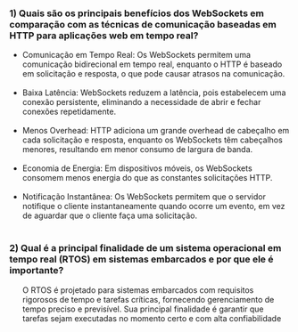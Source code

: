 <h3> 
    1) Quais são os principais benefícios dos WebSockets em comparação com as técnicas de comunicação baseadas em 
    HTTP para aplicações web em tempo real?
</h3>
<ul>
<li>
    Comunicação em Tempo Real: Os WebSockets permitem uma comunicação bidirecional em tempo real, enquanto o HTTP é 
    baseado em solicitação e resposta, o que pode causar atrasos na comunicação.
</li><br>
<li>
    Baixa Latência: WebSockets reduzem a latência, pois estabelecem uma conexão persistente, eliminando a necessidade de 
    abrir e fechar conexões repetidamente.
</li><br>
<li>
    Menos Overhead: HTTP adiciona um grande overhead de cabeçalho em cada solicitação e resposta, enquanto os WebSockets 
    têm cabeçalhos menores, resultando em menor consumo de largura de banda.
</li><br>
<li>
    Economia de Energia: Em dispositivos móveis, os WebSockets consomem menos energia do que as constantes solicitações 
    HTTP.
</li><br>
<li>
    Notificação Instantânea: Os WebSockets permitem que o servidor notifique o cliente instantaneamente quando ocorre um 
    evento, em vez de aguardar que o cliente faça uma solicitação.
</li><br>
</ul>


<h3> 
    2) Qual é a principal finalidade de um sistema operacional em tempo real (RTOS) em sistemas embarcados e por que ele 
    é importante?
</h3>
<ul>
<p>
    O RTOS é projetado para sistemas embarcados com requisitos rigorosos de tempo e tarefas críticas, fornecendo 
    gerenciamento de tempo preciso e previsível. Sua principal finalidade é garantir que tarefas sejam executadas no 
    momento certo e com alta confiabilidade
</p>
</ul>